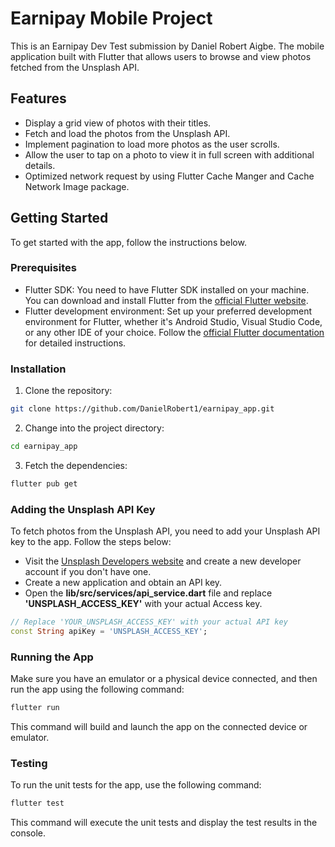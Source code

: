 # Earnipay Mobile Project

This is an Earnipay Dev Test submission by Daniel Robert Aigbe. The mobile application built with Flutter that allows users to browse and view photos fetched from the Unsplash API.

## Features

- Display a grid view of photos with their titles.
- Fetch and load the photos from the Unsplash API.
- Implement pagination to load more photos as the user scrolls.
- Allow the user to tap on a photo to view it in full screen with additional details.
- Optimized network request by using Flutter Cache Manger and Cache Network Image package.

## Getting Started

To get started with the app, follow the instructions below.

### Prerequisites

- Flutter SDK: You need to have Flutter SDK installed on your machine. You can download and install Flutter from the [official Flutter website](https://flutter.dev).
- Flutter development environment: Set up your preferred development environment for Flutter, whether it's Android Studio, Visual Studio Code, or any other IDE of your choice. Follow the [official Flutter documentation](https://flutter.dev/docs/get-started/editor) for detailed instructions.

### Installation

1. Clone the repository:

```bash
git clone https://github.com/DanielRobert1/earnipay_app.git
```

2. Change into the project directory:

```bash
cd earnipay_app
```

3. Fetch the dependencies:

```bash
flutter pub get
```

### Adding the Unsplash API Key

To fetch photos from the Unsplash API, you need to add your Unsplash API key to the app. Follow the steps below:

- Visit the [Unsplash Developers website](https://unsplash.com/developers) and create a new developer account if you don't have one.
- Create a new application and obtain an API key.
- Open the **lib/src/services/api_service.dart** file and replace **'UNSPLASH_ACCESS_KEY'** with your actual Access key.

```dart
// Replace 'YOUR_UNSPLASH_ACCESS_KEY' with your actual API key
const String apiKey = 'UNSPLASH_ACCESS_KEY';
```

### Running the App

Make sure you have an emulator or a physical device connected, and then run the app using the following command:

```bash
flutter run 
```
This command will build and launch the app on the connected device or emulator.

### Testing

To run the unit tests for the app, use the following command:

```bash
flutter test 
```
This command will execute the unit tests and display the test results in the console.

